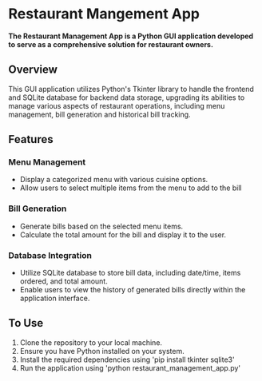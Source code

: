 # Restaurant Mangement App
<b>The Restaurant Management App is a Python GUI application developed to serve as a comprehensive solution for restaurant owners.</b>

<h2>Overview</h2>
This GUI application utilizes Python's Tkinter library to handle the frontend and SQLite database for backend data storage, upgrading its abilities to manage various aspects of restaurant operations, including menu management, bill generation and historical bill tracking.

<h2>Features</h2>
<h3>Menu Management</h3>
<ul>
  <li>Display a categorized menu with various cuisine options.</li>
  <li>Allow users to select multiple items from the menu to add to the bill</li>
</ul>

<h3>Bill Generation</h3>
<ul>
  <li>Generate bills based on the selected menu items.</li>
  <li>Calculate the total amount for the bill and display it to the user.</li>
</ul>

<h3>Database Integration</h3>
<ul>
  <li>Utilize SQLite database to store bill data, including date/time, items ordered, and total amount.</li>
  <li>Enable users to view the history of generated bills directly within the application interface.</li>
</ul>

<h2>To Use</h2>
<ol>
  <li>Clone the repository to your local machine.</li>
  <li>Ensure you have Python installed on your system.</li>
  <li>Install the required dependencies using 'pip install tkinter sqlite3'</li>
  <li>Run the application using 'python restaurant_management_app.py'</li>
</ol>
